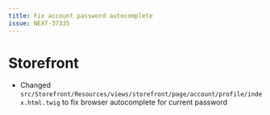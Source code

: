 ```yaml
---
title: Fix account password autocomplete
issue: NEXT-37335
---
```

# Storefront
* Changed `src/Storefront/Resources/views/storefront/page/account/profile/index.html.twig` to fix browser autocomplete for current password
